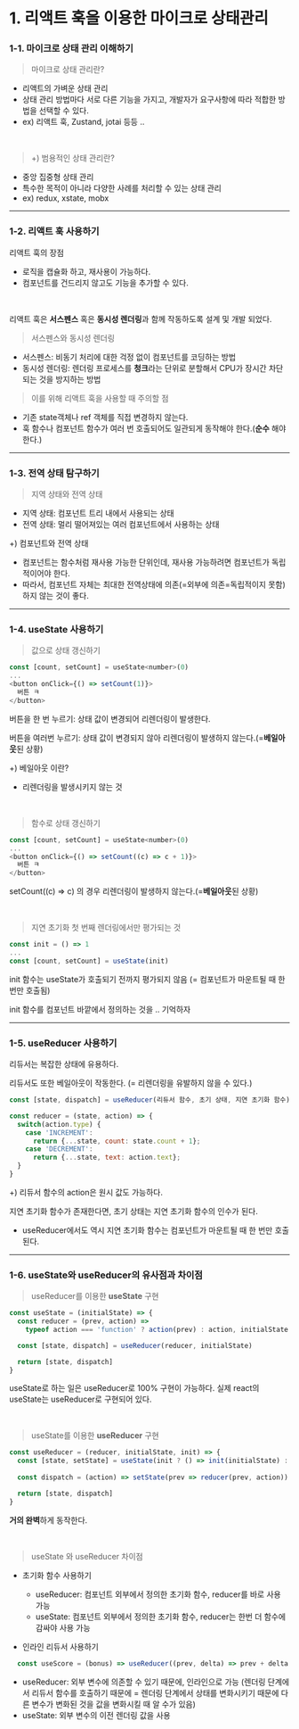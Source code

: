 # 1. 리액트 훅을 이용한 마이크로 상태관리

### 1-1. 마이크로 상태 관리 이해하기

> 마이크로 상태 관리란?

- 리액트의 가벼운 상태 관리
- 상태 관리 방법마다 서로 다른 기능을 가지고, 개발자가 요구사항에 따라 적합한 방법을 선택할 수 있다.
- ex) 리액트 훅, Zustand, jotai 등등 ..

<br />

> +) 범용적인 상태 관리란?

- 중앙 집중형 상태 관리
- 특수한 목적이 아니라 다양한 사례를 처리할 수 있는 상태 관리
- ex) redux, xstate, mobx

---

### 1-2. 리액트 훅 사용하기

리액트 훅의 장점

- 로직을 캡슐화 하고, 재사용이 가능하다.
- 컴포넌트를 건드리지 않고도 기능을 추가할 수 있다.

<br />

리액트 훅은 **서스펜스** 혹은 **동시성 렌더링**과 함께 작동하도록 설계 및 개발 되었다.

> 서스펜스와 동시성 렌더링

- 서스펜스: 비동기 처리에 대한 걱정 없이 컴포넌트를 코딩하는 방법
- 동시성 렌더링: 렌더링 프로세스를 **청크**라는 단위로 분할해서 CPU가 장시간 차단되는 것을 방지하는 방법

> 이를 위해 리액트 훅을 사용할 때 주의할 점

- 기존 state객체나 ref 객체를 직접 변경하지 않는다.
- 훅 함수나 컴포넌트 함수가 여러 번 호출되어도 일관되게 동작해야 한다.(**순수** 해야한다.)

---

### 1-3. 전역 상태 탐구하기

> 지역 상태와 전역 상태

- 지역 상태: 컴포넌트 트리 내에서 사용되는 상태
- 전역 상태: 멀리 떨어져있는 여러 컴포넌트에서 사용하는 상태
  <br />

+) 컴포넌트와 전역 상태

- 컴포넌트는 함수처럼 재사용 가능한 단위인데, 재사용 가능하려면 컴포넌트가 독립적이어야 한다.
- 따라서, 컴포넌트 자체는 최대한 전역상태에 의존(=외부에 의존=독립적이지 못함)하지 않는 것이 좋다.

---

### 1-4. useState 사용하기

> 값으로 상태 갱신하기

```javascript
const [count, setCount] = useState<number>(0)
...
<button onClick={() => setCount(1)}>
  버튼 ㅋ
</button>
```

버튼을 한 번 누르기: 상태 값이 변경되어 리렌더링이 발생한다.

버튼을 여러번 누르기: 상태 값이 변경되지 않아 리렌더링이 발생하지 않는다.(=**베일아웃**된 상황)
<br />

+) 베일아웃 이란?

- 리렌더링을 발생시키지 않는 것

<br />

> 함수로 상태 갱신하기

```javascript
const [count, setCount] = useState<number>(0)
...
<button onClick={() => setCount((c) => c + 1)}>
  버튼 ㅋ
</button>
```

setCount((c) => c) 의 경우 리렌더링이 발생하지 않는다.(=**베일아웃**된 상황)

<br />

> 지연 초기화
> 첫 번째 렌더링에서만 평가되는 것

```javascript
const init = () => 1
...
const [count, setCount] = useState(init)
```

init 함수는 useState가 호출되기 전까지 평가되지 않음 (= 컴포넌트가 마운트될 때 한번만 호출됨)

init 함수를 컴포넌트 바깥에서 정의하는 것을 .. 기억하자

---

### 1-5. useReducer 사용하기

리듀서는 복잡한 상태에 유용하다.

리듀서도 또한 베일아웃이 작동한다. (= 리렌더링을 유발하지 않을 수 있다.)

```javascript
const [state, dispatch] = useReducer(리듀서 함수, 초기 상태, 지연 초기화 함수)

const reducer = (state, action) => {
  switch(action.type) {
    case 'INCREMENT':
      return {...state, count: state.count + 1};
    case 'DECREMENT':
      return {...state, text: action.text};
  }
}
```

+) 리듀서 함수의 action은 원시 값도 가능하다.

지연 초기화 함수가 존재한다면, 초기 상태는 지연 초기화 함수의 인수가 된다.

- useReducer에서도 역시 지연 초기화 함수는 컴포넌트가 마운트될 때 한 번만 호출된다.

---

### 1-6. useState와 useReducer의 유사점과 차이점

> useReducer를 이용한 **useState** 구현

```javascript
const useState = (initialState) => {
  const reducer = (prev, action) =>
    typeof action === 'function' ? action(prev) : action, initialState

  const [state, dispatch] = useReducer(reducer, initialState)

  return [state, dispatch]
}
```
useState로 하는 일은 useReducer로 100% 구현이 가능하다.
실제 react의 useState는 useReducer로 구현되어 있다.

<br />

> useState를 이용한 **useReducer** 구현
```javascript
const useReducer = (reducer, initialState, init) => {
  const [state, setState] = useState(init ? () => init(initialState) : initialState)
  
  const dispatch = (action) => setState(prev => reducer(prev, action))

  return [state, dispatch]
}
```
 **거의 완벽**하게 동작한다.

 <br />

> useState 와 useReducer 차이점

- 초기화 함수 사용하기
  - useReducer: 컴포넌트 외부에서 정의한 초기화 함수, reducer를 바로 사용 가능
  - useState: 컴포넌트 외부에서 정의한 초기화 함수, reducer는 한번 더 함수에 감싸야 사용 가능


- 인라인 리듀서 사용하기
```javascript
  const useScore = (bonus) => useReducer((prev, delta) => prev + delta + bonus, 0)
```
   - useReducer: 외부 변수에 의존할 수 있기 때문에, 인라인으로 가능 (렌더링 단계에서 리듀서 함수를 호출하기 때문에 = 렌더링 단계에서 상태를 변화시키기 때문에 다른 변수가 변화된 것을 값을 변화시킬 때 알 수가 있음)
   - useState: 외부 변수의 이전 렌더링 값을 사용